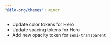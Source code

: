 ```yaml
---
"@ilo-org/themes": minor
---
```


- Update color tokens for Hero
- Update spacing tokens for Hero
- Add new opacity token for `semi-transparent`
